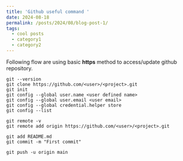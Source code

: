```yaml
---
title: 'Github useful command '
date: 2024-08-18
permalink: /posts/2024/08/blog-post-1/
tags:
  - cool posts
  - category1
  - category2
---
```


Following flow are using basic **https** method to access/update github repository.

```
git --version
git clone https://github.com/<user>/<project>.git
git init
git config --global user.name <user defined name>
git config --global user.email <user email>
git config --global credential.helper store
git config --list

git remote -v
git remote add origin https://github.com/<user>/<project>.git

git add README.md
git commit -m "First commit"

git push -u origin main
```
